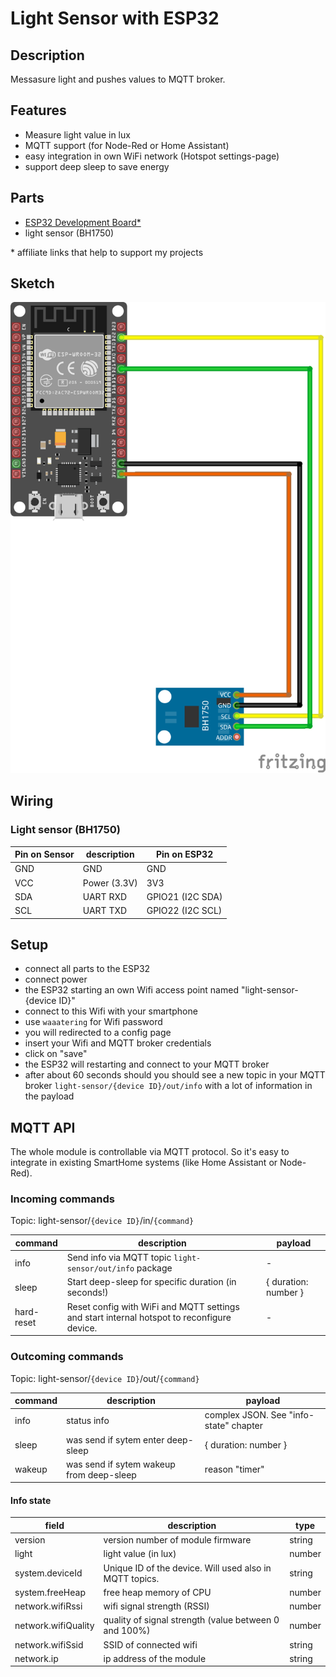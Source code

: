 # Light Sensor with ESP32

## Description

Messasure light and pushes values to MQTT broker.

## Features

- Measure light value in lux
- MQTT support (for Node-Red or Home Assistant)
- easy integration in own WiFi network (Hotspot settings-page)
- support deep sleep to save energy

## Parts

- [ESP32 Development Board\*](https://www.banggood.com/custlink/mKDYaR8Uuc)
- light sensor (BH1750)

\* affiliate links that help to support my projects

## Sketch

![sketch](/docs/sketch_bb.png)

## Wiring

### Light sensor (BH1750)

| Pin on Sensor | description  | Pin on ESP32     |
| ------------- | ------------ | ---------------- |
| GND           | GND          | GND              |
| VCC           | Power (3.3V) | 3V3              |
| SDA           | UART RXD     | GPIO21 (I2C SDA) |
| SCL           | UART TXD     | GPIO22 (I2C SCL) |

## Setup

- connect all parts to the ESP32
- connect power
- the ESP32 starting an own Wifi access point named "light-sensor-{device ID}"
- connect to this Wifi with your smartphone
- use `waaatering` for Wifi password
- you will redirected to a config page
- insert your Wifi and MQTT broker credentials
- click on "save"
- the ESP32 will restarting and connect to your MQTT broker
- after about 60 seconds should you should see a new topic in your MQTT broker `light-sensor/{device ID}/out/info` with a lot of information in the payload

## MQTT API

The whole module is controllable via MQTT protocol. So it's easy to integrate in existing SmartHome systems (like Home Assistant or Node-Red).

### Incoming commands

Topic: light-sensor/`{device ID}`/in/`{command}`

| command    | description                                                                                | payload              |
| ---------- | ------------------------------------------------------------------------------------------ | -------------------- |
| info       | Send info via MQTT topic `light-sensor/out/info` package                                   | -                    |
| sleep      | Start deep-sleep for specific duration (in seconds!)                                       | { duration: number } |
| hard-reset | Reset config with WiFi and MQTT settings and start internal hotspot to reconfigure device. | -                    |

### Outcoming commands

Topic: light-sensor/`{device ID}`/out/`{command}`

| command | description                              | payload                                |
| ------- | ---------------------------------------- | -------------------------------------- |
| info    | status info                              | complex JSON. See "info-state" chapter |
| sleep   | was send if sytem enter deep-sleep       | { duration: number }                   |
| wakeup  | was send if sytem wakeup from deep-sleep | reason "timer"                         |

#### Info state

| field               | description                                             | type   |
| ------------------- | ------------------------------------------------------- | ------ |
| version             | version number of module firmware                       | string |
| light               | light value (in lux)                                    | number |
| system.deviceId     | Unique ID of the device. Will used also in MQTT topics. | string |
| system.freeHeap     | free heap memory of CPU                                 | number |
| network.wifiRssi    | wifi signal strength (RSSI)                             | number |
| network.wifiQuality | quality of signal strength (value between 0 and 100%)   | number |
| network.wifiSsid    | SSID of connected wifi                                  | string |
| network.ip          | ip address of the module                                | string |
